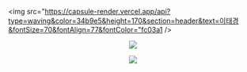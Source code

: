 <img src="https://capsule-render.vercel.app/api?type=waving&color=34b9e5&height=170&section=header&text=이태경&fontSize=70&fontAlign=77&fontColor="fc03a1 />


<!--
**xorud2592/xorud2592** is a ✨ _special_ ✨ repository because its `README.md` (this file) appears on your GitHub profile.

Here are some ideas to get you started:

- 🔭 I’m currently working on ...
- 🌱 I’m currently learning ...
- 👯 I’m looking to collaborate on ...
- 🤔 I’m looking for help with ...
- 💬 Ask me about ...
- 📫 How to reach me: ...
- 😄 Pronouns: ...
- ⚡ Fun fact: ...
-->

<p align="center"><img src="http://mazassumnida.wtf/api/v2/generate_badge?boj=qsqsqs19"/></p>

<p align="center"><img src="https://github-readme-stats.vercel.app/api?username=xorud2592"/></p>

